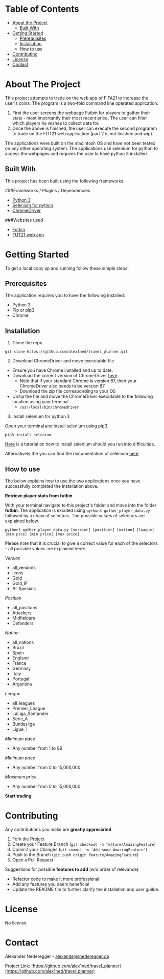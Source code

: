 <!-- TABLE OF CONTENTS -->
# Table of Contents

* [About the Project](#about-the-project)
  * [Built With](#built-with)
* [Getting Started](#getting-started)
  * [Prerequisites](#prerequisites)
  * [Installation](#installation)
  * [How to use](#how-to-use)
* [Contributing](#contributing)
* [License](#license)
* [Contact](#contact)


<!-- ABOUT THE PROJECT -->
# About The Project

This project attempts to trade on the web app of FIFA21 to increase the user's coins. The program is a two-fold command line operated application.

1. First the user screens the webpage Futbin for players to gather their stats - most importantly their most recent price. The user can filter which players he wishes to collect data for.
2. Once the above is finished, the user can execute the second programm to trade on the FUT21 web application (part 2 is not finished and wip).

The applications were built on the macintosh OS and have not been tested on any other operating system. The applications use selenium for python to access the webpages and requires the user to have python 3 installed.

<!-- ![AnImage](./readme_images/webpage.png) -->


## Built With
This project has been built using the following frameworks.

###Frameworks / Plugins / Dependencies

* [Python 3](https://www.python.org/download/releases/3.0/)
* [Selenium for python](https://selenium-python.readthedocs.io)
* [ChromeDriver](https://sites.google.com/a/chromium.org/chromedriver/downloads)

###Websites used

* [Futbin](https://www.futbin.com)
* [FUT21 web app](https://www.ea.com/de-de/fifa/ultimate-team/web-app/)



<!-- GETTING STARTED -->
# Getting Started

To get a local copy up and running follow these simple steps.

## Prerequisites

The application requires you to have the following installed:
* Python 3
* Pip or pip3
* Chrome

## Installation

1. Clone the repo
```
git clone https://github.com/alex1ned/travel_planner.git
```
2. Download ChromeDriver and move executable file

* Ensure you have Chrome installed and up to date.
* Download the correct version of ChromeDriver [here](https://sites.google.com/a/chromium.org/chromedriver/downloads).
  * Note that if your standard Chrome is version 87, then your ChromeDriver also needs to be version 87
  * Download the zip file corresponding to your OS
* Unzip the file and move the ChromeDriver executable to the following location using your terminal
  * `/usr/local/bin/chromedriver`

3. Install selenium for python 3

Open your terminal and install selenium using pip3.

```
pip3 install selenium
```

[Here](https://www.youtube.com/watch?v=Xjv1sY630Uc&list=PLzMcBGfZo4-n40rB1XaJ0ak1bemvlqumQ&index=1) is a tutorial on how to install selenium should you run into difficulties.

Alternatively the you can find the documentation of selenium [here](https://selenium-python.readthedocs.io).


## How to use

The below explains how to use the two applications once you have successfully completed the installation above.

**Retrieve player stats from futbin**

With your terminal navigate to this project's folder and move into the folder **futbin**. The application is excuted using `python3 gather_player_data.py` followed by a chain of selectors. The possible values of selectors are explained below.

```
python3 gather_player_data.py [version] [position] [nation] [league] [min pace] [min price] [max price]
```

Please note that it is crucial to give a correct value for each of the selectors - all possible values are explained here:

_Version_
* all_versions
* icons
* Gold
* Gold_IF
* All Specials

_Position_
* all_positions
* Attackers
* Midfielders
* Defenders

_Nation_
* all_nations
* Brazil
* Spain
* England
* France
* Germany
* Italy
* Portugal
* Argentina

_League_
* all_leagues
* Premier_League
* LaLiga_Santander
* Serie_A
* Bundesliga
* Ligue_1

_Minimum pace_
* Any number from 1 to 99

_Minimum price_
* Any number from 0 to 15,000,000

_Maximum price_
* Any number from 0 to 15,000,000





**Start trading**



<!-- CONTRIBUTING -->
# Contributing

Any contributions you make are **greatly appreciated**.

1. Fork the Project
2. Create your Feature Branch (`git checkout -b feature/AmazingFeature`)
3. Commit your Changes (`git commit -m 'Add some AmazingFeature'`)
4. Push to the Branch (`git push origin feature/AmazingFeature`)
5. Open a Pull Request

Suggestions for possible **features to add** (w/o order of relevance):

* Refactor code to make it more professional
* Add any features you deem beneficial
* Update the README file to further clarify the installation and user guilde.

<!-- LICENSE -->
# License

No license.



<!-- CONTACT -->
# Contact

Alexander Nederegger - alexander@nederegger.de

Project Link: [https://github.com/alex1ned/travel_planner](https://github.com/alex1ned/travel_planner)
